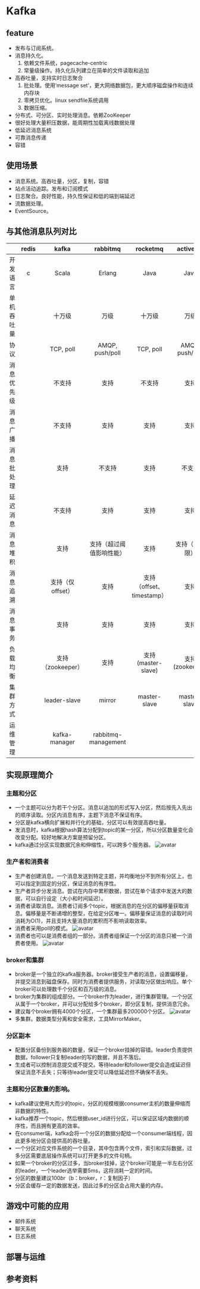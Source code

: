 # Kafka
## feature
* 发布与订阅系统。
* 消息持久化。
   1. 依赖文件系统，pagecache-centric
   2. 常量级操作。持久化队列建立在简单的文件读取和追加
* 高吞吐量，支持实时日志聚合
   1. 批处理。使用‘message set’，更大网络数据包，更大顺序磁盘操作和连续内存块
   2. 零拷贝优化。linux sendfile系统调用
   3. 数据压缩。
* 分布式、可分区、实时处理消息。依赖ZooKeeper
* 很好处理大量积压数据，能周期性加载离线数据处理
* 低延迟消息系统 
* 可靠消息传递
* 容错
## 使用场景
* 消息系统。高吞吐量，分区，复制，容错
* 站点活动追踪。发布和订阅模式
* 日志聚合。良好性能，持久性保证和低的端到端延迟
* 流数据处理。
* EventSource。
## 与其他消息队列对比
&ensp;|redis|kafka|rabbitmq|rocketmq|activemq|disque
--|:--:|:--:|:--:|:--:|:--:|:--:
开发语言|c|Scala|Erlang|Java|Java|c
单机吞吐量||十万级|万级|十万级|万级|
协议||TCP, poll|AMQP, push/poll|TCP, poll|AMQP, push/poll|
消息优先级||不支持|支持|不支持|支持|
消息广播||不支持|支持|支持|支持|
消息批处理||支持|不支持|支持|不支持|
延迟消息||不支持|支持|支持|支持|
消息堆积||支持|支持（超过阈值影响性能）|支持|支持（有上限）|
消息追溯||支持（仅offset）|支持|支持（offset、timestamp）|支持|
消息事务||支持|支持|支持|支持|
负载均衡||支持（zookeeper）|支持|支持(master-slave)|支持(zookeeper)|
集群方式||leader-slave|mirror|master-slave|master-slave|
运维管理||kafka-manager|rabbitmq-management|||
## 实现原理简介
### 主题和分区
* 一个主题可以分为若干个分区。消息以追加的形式写入分区，然后按先入先出的顺序读取。分区内消息有序，主题下消息不保证有序。
* 分区是kafka横向扩展和并行化的基础，分区可以有效提高吞吐量。
* 发消息时，kafka根据hash算法分配到topic的某一分区，所以分区数量变化会改变分配。较好地解决方案是预留分区。
* kafka通过分区实现数据冗余和伸缩性，可以跨多个服务器。
![avatar](topic.png)
### 生产者和消费者
* 生产者创建消息。一个消息发送到特定主题，并均衡地分不到所有分区上，也可以指定到固定的分区，保证消息的有序性。
* 生产者异步分发消息。尝试在内存中累积数据，尝试在单个请求中发送大的数据，可以自行设定（大小和时间延迟）。
* 消费者读取消息。消费者订阅多个topic，根据消息的在分区的偏移量获取消息。偏移量是不断递增的整型，在给定分区唯一。偏移量保证消息的读取时间消耗为O(1)，并且支持大量消息的累积而不影响读取效率。
* 消费者采用poll的模式。
![avatar](partition.png)
* 消费者也可以是消费者组的一部分。消费者组保证一个分区的消息只被一个消费者使用。
![avatar](consumer.png)
### broker和集群
* broker是一个独立的kafka服务器。broker接受生产者的消息，设置偏移量，并提交消息到磁盘保存。同时为消费者提供服务，对读取分区做出响应。单个broker可以处理数千个分区和百万级的消息。
* broker为集群的组成部分。一个broker作为leader，进行集群管理。一个分区从属于一个broker，并可以分配给多个broker，即分区复制，提供消息冗余。
* 建议每个broker拥有4000个分区，一个集群最多200000个分区。
![avatar](broker.png)
* 多集群。数据类型分离和安全需求，工具MirrorMaker。
### 分区副本
* 配置分区备份到服务器的数量，保证一个broker挂掉的容错。leader负责提供数据，follower只复制leader的写的数据，并且不落后。
* 生成者可以控制消息提交或不提交。等待leader和follower提交会造成延迟但保证消息不丢失；只等待leader提交可以降低延迟但不确保不丢失。
### 主题和分区数量的影响。
* kafka建议使用大而少的topic，分区的规模根据consumer主机的数量伸缩而非数据的特性。
* kafka推荐一个topic，然后根据user_id进行分区，可以保证区域内数据的顺序性，而且拥有更高的效率。
* 在consumer端，kafka会将一个分区的数据分配给一个consumer端线程，因此更多地分区会提供高的吞吐量。
* 一个分区对应文件系统的一个目录，其中包含两个文件，索引和实际数据，过多分区需要底层操作系统可以打开更多的文件句柄。
* 如果一个broker的分区过多，当broker挂掉，这个broker可能是一半左右分区的leader，一个leader选举需要5ms，这将消耗一定的时间。
* 分区的数量建议100*b*r（b：broker，r：复制因子）
* 分区会缓存一定的数据发送，因此过多的分区会占用大量的内存。
## 游戏中可能的应用
* 邮件系统
* 聊天系统
* 日志系统
## 部署与运维
## 参考资料
